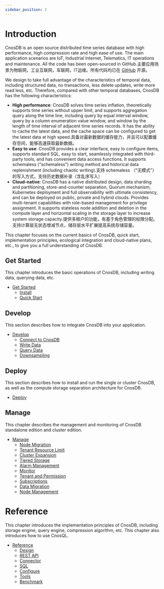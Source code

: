 ```yaml
---
sidebar_position: 2
---
```


# Introduction

CnosDB is an open source distributed time series database with high performance, high compression rate and high ease of use. The main application scenarios are IoT, Industrial Internet, Telematics, IT operations and maintenance. All the code has been open-sourced in GitHub.主要应用场景为物联网，工业互联网，车联网，IT运维。所有代码均已在 [GitHub](https://github.com/cnosdb/cnosdb) 开源。

We design to take full advantage of the characteristics of temporal data, including structured data, no transactions, less delete updates, write more read less, etc. Therefore, compared with other temporal databases, CnosDB has the following characteristics:

- **High performance**: CnosDB solves time series inflation, theoretically supports time series without upper limit, and supports aggregation query along the time line, including query by equal interval window, query by a column enumeration value window, and window by the length of time interval of adjacent time series records. It has the ability to cache the latest data, and the cache space can be configured to get the latest data at high speed.具备对最新数据的缓存能力，并且可以配置缓存空间，能够高速获取最新数据。
- **Easy to use**: CnosDB provides a clear interface, easy to configure items, supports standard SQL, easy to start, seamlessly integrated with third-party tools, and has convenient data access functions. It supports schemaless ("schemaless") writing method and historical data replenishment (including chaotic writing).支持 schemaless （"无模式"）的写入方式，支持历史数据补录（含乱序写入）
- **Cloud-native**: CnosDB has a native distributed design, data sharding and partitioning, store-and-counter separation, Quorum mechanism, Kubernetes deployment and full observability with ultimate consistency, and can be deployed on public, private and hybrid clouds. Provides multi-tenant capabilities with role-based management for privilege assignment. It supports stateless node addition and deletion in the compute layer and horizontal scaling in the storage layer to increase system storage capacity.提供多租户的功能，有基于角色管理的权限分配。支持计算层无状态增减节点，储存层水平扩展提高系统存储容量。

This chapter focuses on the current basics of CnosDB, quick start, implementation principles, ecological integration and cloud-native plans, etc., to give you a full understanding of CnosDB.

## Get Started

This chapter introduces the basic operations of CnosDB, including writing data, querying data, etc.

- [Get Started](./start)
  - [Install](./start/install.md)
  - [Quick Start](./start/quick_start.md)

## Develop

This section describes how to integrate CnosDB into your application.

- [Develop](./develop)
  - [Connect to CnosDB](./develop/api.md)
  - [Write Data](./develop/write.md)
  - [Query Data](./develop/query.md)
  - [Downsampling](./develop/downsampling.md)

## Deploy

This section describes how to install and run the single or cluster CnosDB, as well as the compute storage separation architecture for CnosDB.

- [Deploy](./deploy)

## Manage

This chapter describes the management and monitoring of CnosDB standalone edition and cluster edition.

- [Manage](./manage)
  - [Node Migration](./manage/migration.md)
  - [Tenant Resource Limit](./manage/resource_limit.md)
  - [Cluster Expansion](./manage/cluster_expansion.md)
  - [Tiered Storage](./manage/tiered_storage.md)
  - [Alarm Management](./manage/alarm_manage.md)
  - [Monitor](./manage/monitor.md)
  - [Tenant and Permission](./manage/tenant.md)
  - [Subscriptions](./manage/subscriptions.md)
  - [Data Migration](./manage/datax.md)
  - [Node Management](./manage/node_manage.md)

# Reference

This chapter introduces the implementation principles of CnosDB, including storage engine, query engine, compression algorithm, etc. This chapter also introduces how to use CnosQL.

- [Reference](./reference)
  - [Design](./reference/concept_design)
  - [REST API](./reference/rest_api.md)
  - [Connector](reference/connector/README.md)
  - [SQL](./reference/sql.md)
  - [Configure](./reference/config.md)
  - [Tools](./reference/tools.md)
  - [Benchmark](./reference/performance.md)
